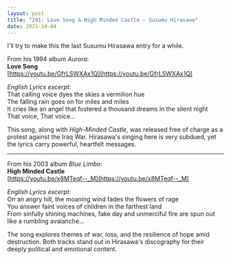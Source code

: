 ```yaml
---
layout: post
title: "291: Love Song & High Minded Castle — Susumu Hirasawa"
date: 2021-10-04
---
```


I'll try to make this the last Susumu Hirasawa entry for a while.  

From his 1994 album *Aurora*:  
**Love Song**  
[https://youtu.be/GfrLSWXAx1Q](https://youtu.be/GfrLSWXAx1Q)

*English Lyrics excerpt:*  
That calling voice dyes the skies a vermilion hue  
The falling rain goes on for miles and miles  
It cries like an angel that fostered a thousand dreams in the silent night  
That voice, That voice...

This song, along with *High-Minded Castle*, was released free of charge as a protest against the Iraq War. Hirasawa's singing here is very subdued, yet the lyrics carry powerful, heartfelt messages.

---

From his 2003 album *Blue Limbo*:  
**High Minded Castle**  
[https://youtu.be/x8MTeqf--_M](https://youtu.be/x8MTeqf--_M) 

*English Lyrics excerpt:*  
On an angry hill, the moaning wind fades the flowers of rage  
You answer faint voices of children in the farthest land  
From sinfully shining machines, fake day and unmerciful fire are spun out like a rumbling avalanche...  

The song explores themes of war, loss, and the resilience of hope amid destruction. Both tracks stand out in Hirasawa's discography for their deeply political and emotional content.
